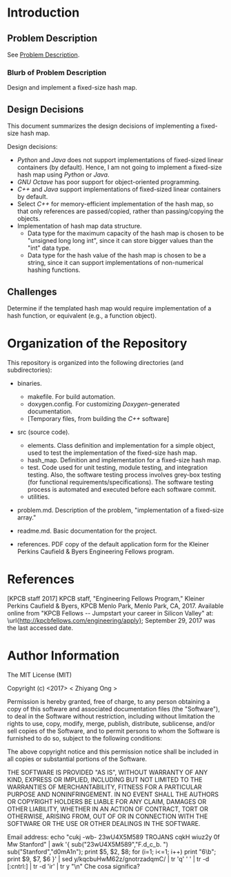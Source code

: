 #	Introduction

## Problem Description

See [Problem Description](https://github.com/eda-ricercatore/z-estate-2018-stage/blob/master/kpcb-fellows/problem.md).

###	Blurb of Problem Description

Design and implement a fixed-size hash map. 

## Design Decisions 

This document summarizes the design decisions of implementing a fixed-size
	hash map.

Design decisions:
+ *Python* and *Java* does not support implementations of fixed-sized linear
	containers (by default). 
	Hence, I am not going to implement a fixed-size hash map using *Python*
		or *Java*.
+ *GNU Octave* has poor support for object-oriented programming.
+ *C++* and *Java* support implementations of fixed-sized linear containers by
	default.
+ Select *C++* for memory-efficient implementation of the hash map, so that
	only references are passed/copied, rather than passing/copying the objects.
+ Implementation of hash map data structure.
	- Data type for the maximum capacity of the hash map is chosen to be
		"unsigned long long int", since it can store bigger values than the "int"
		data type.
	- Data type for the hash value of the hash map is chosen to be a string,
		since it can support implementations of non-numerical hashing
		functions.

## Challenges

Determine if the templated hash map would require implementation of a hash
	function, or equivalent (e.g., a function object).


#	Organization of the Repository

This repository is organized into the following directories (and subdirectories):
+ binaries.
	+ makefile.
		For build automation.
	+ doxygen.config.
		For customizing *Doxygen*-generated documentation.
	+ [Temporary files, from building the *C++* software]
+ src (source code).
	- elements.
		Class definition and implementation for a simple object, used to test
			the implementation of the fixed-size hash map.
	- hash_map.
		Definition and implementation for a fixed-size hash map.
	- test.
		Code used for unit testing, module testing, and integration testing.
	  	Also, the software testing process involves grey-box testing (for
	  		functional requirements/specifications).
	  	The software testing process is automated and executed before
	  		each software commit.
	 - utilities.
	 	
+ problem.md.
	Description of the problem, "implementation of a fixed-size array."
+ readme.md.
	Basic documentation for the project.
+ references.
	PDF copy of the default application form for the  Kleiner Perkins Caufield &
		Byers Engineering Fellows program.



#	References

[KPCB staff 2017]
	KPCB staff, "Engineering Fellows Program," Kleiner Perkins Caufield &
		Byers, KPCB Menlo Park, Menlo Park, CA, 2017.
		Available online from "KPCB Fellows -- Jumpstart your career in Silicon
		Valley" at: \url{http://kpcbfellows.com/engineering/apply};
		September 29, 2017 was the last accessed date.


#	Author Information

The MIT License (MIT)

Copyright (c) <2017> < Zhiyang Ong >

Permission is hereby granted, free of charge, to any person obtaining a copy of this software and associated documentation files (the "Software"), to deal in the Software without restriction, including without limitation the rights to use, copy, modify, merge, publish, distribute, sublicense, and/or sell copies of the Software, and to permit persons to whom the Software is furnished to do so, subject to the following conditions:

The above copyright notice and this permission notice shall be included in all copies or substantial portions of the Software.

THE SOFTWARE IS PROVIDED "AS IS", WITHOUT WARRANTY OF ANY KIND, EXPRESS OR IMPLIED, INCLUDING BUT NOT LIMITED TO THE WARRANTIES OF MERCHANTABILITY, FITNESS FOR A PARTICULAR PURPOSE AND NONINFRINGEMENT. IN NO EVENT SHALL THE AUTHORS OR COPYRIGHT HOLDERS BE LIABLE FOR ANY CLAIM, DAMAGES OR OTHER LIABILITY, WHETHER IN AN ACTION OF CONTRACT, TORT OR OTHERWISE, ARISING FROM, OUT OF OR IN CONNECTION WITH THE SOFTWARE OR THE USE OR OTHER DEALINGS IN THE SOFTWARE.

Email address: echo "cukj -wb- 23wU4X5M589 TROJANS cqkH wiuz2y 0f Mw Stanford" | awk '{ sub("23wU4X5M589","F.d_c_b. ") sub("Stanford","d0mA1n"); print $5, $2, $8; for (i=1; i<=1; i++) print "6\b"; print $9, $7, $6 }' | sed y/kqcbuHwM62z/gnotrzadqmC/ | tr 'q' ' ' | tr -d [:cntrl:] | tr -d 'ir' | tr y "\n"	Che cosa significa?
